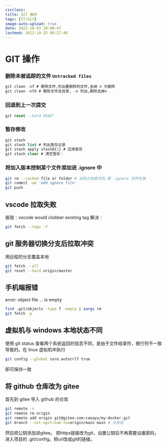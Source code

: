 ```yaml
---
cssclass:
title: GIT 操作
tags: [IT/Git]
image-auto-upload: true
date: 2022-10-03 20:00:47
lastmod: 2022-10-25 08:27:48
---
```

# GIT 操作
### 删除未被追踪的文件 `Untracked files`

```SQL
git clean -nf # 删除文件,列出要删除的文件,去掉 n 为删除
git clean -nfd # 删除文件及目录, -n 列出,删除去掉n
```

### 回退到上一次提交

```SQL
git reset --hard HEAD^
```

### 暂存修改

```SQL
git stash
git stash list # 列出暂存记录
git stash apply stash@{1} # 应用暂存
git stash clear # 清空暂存：

```

### 将加入版本控制某个文件添加进 .ignore 中

```Bash
git rm --cached file or folder # 去除之前提交的,使 .ignore 文件生效
git commit -am 'add ignore file'
git push

```

## vscode 拉取失败

报错：vscode would clobber existing tag
解决：
```bash
git fetch --tags -f
```

## git 服务器切换分支后拉取冲突

用远程的分支覆盖本地
```bash
git fetch --all
git reset --hard origin/master
```

## 手机端报错

error: object file ... is empty
```bash
find .git/objects -type f -empty | xargs rm
git fetch -p
```

## 虚拟机与 windows 本地状态不同

使用 git status 查看两个系统返回的信息不同，是由于文件结束符，换行符不一致导致的。在 linux 虚拟机中执行
```bash
git config --global core.autocrlf true 
```
即可保持一致

## 将 github 仓库改为 gitee
首先到 gitee 导入 github 的仓库
```bash
git remote -v
git remote rm origin 
git remote add origin git@gitee.com:caoayu/my-docker.git
git branch --set-upstream-to=origin/main main # 分支名
```
然后把公钥添加进gitee。
把https链接改为git，设置公钥后不再需要设置密码，进入项目的 .git/config。把url改成git的链接。
```bash

```
